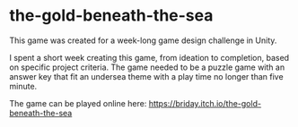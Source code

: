 # the-gold-beneath-the-sea
This game was created for a week-long game design challenge in Unity.

I spent a short week creating this game, from ideation to completion, based on specific project criteria.
The game needed to be a puzzle game with an answer key that fit an undersea theme with a play time no longer than five minute.

The game can be played online here: https://briday.itch.io/the-gold-beneath-the-sea
